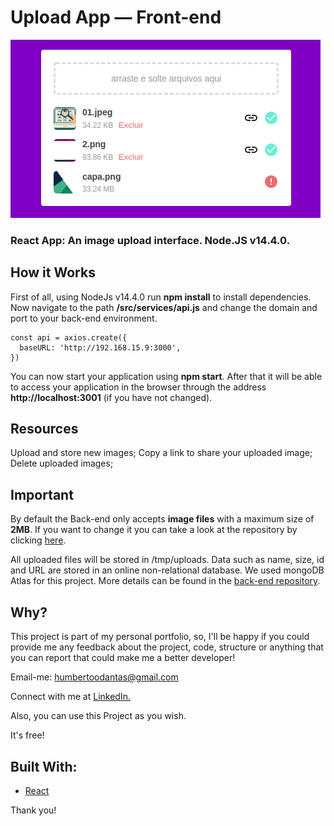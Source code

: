# Upload App — Front-end

![ScreenShot](https://github.com/hmberto/app-upload-front-end/blob/master/img/img01.png)
### React App: An image upload interface. Node.JS v14.4.0.

## How it Works
First of all, using NodeJs v14.4.0 run **npm install** to install dependencies. Now navigate to the path **/src/services/api.js** and change the domain and port to your back-end environment.
~~~
const api = axios.create({
  baseURL: 'http://192.168.15.9:3000',
})
~~~

You can now start your application using **npm start**. After that it will be able to access your application in the browser through the address **http://localhost:3001** (if you have not changed).

## Resources
Upload and store new images;
Copy a link to share your uploaded image;
Delete uploaded images;

## Important
By default the Back-end only accepts **image files** with a maximum size of **2MB**. If you want to change it you can take a look at the repository by clicking [here](https://github.com/hmberto/app-upload-back-end).

All uploaded files will be stored in /tmp/uploads. Data such as name, size, id and URL are stored in an online non-relational database. We used mongoDB Atlas for this project. More details can be found in the [back-end repository](https://github.com/hmberto/app-upload-back-end).

## Why?
This project is part of my personal portfolio, so, I'll be happy if you could provide me any feedback about the project, code, structure or anything that you can report that could make me a better developer!

Email-me: [humbertoodantas@gmail.com](humbertoodantas@gmail.com)

Connect with me at [LinkedIn.](https://www.linkedin.com/in/humbertoodantas/)

Also, you can use this Project as you wish.

It's free!

## Built With:
* [React](https://pt-br.reactjs.org/)

Thank you!